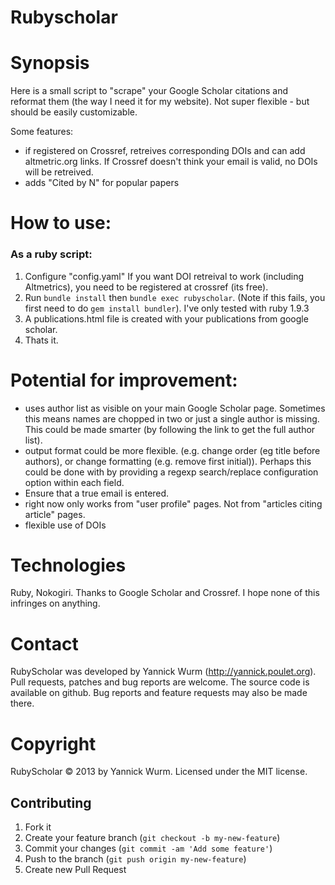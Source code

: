 # Rubyscholar

# Synopsis

Here is a small script to "scrape" your Google Scholar citations and reformat them (the way I need it for my website). 
Not super flexible - but should be easily customizable.

Some features: 

 * if registered on Crossref, retreives corresponding DOIs and can add altmetric.org links. 
   If Crossref doesn't think your email is valid, no DOIs will be retreived. 
 * adds "Cited by N" for popular papers

# How to use:

### As a ruby script:
1. Configure "config.yaml"
   If you want DOI retreival to work (including Altmetrics), you need to be 
   registered at crossref (its free). 
2. Run `bundle install` then `bundle exec rubyscholar`. (Note if this fails, you first need to do `gem install bundler`). I've only tested with ruby 1.9.3
3. A publications.html file is created with your publications from google scholar. 
4. Thats it. 

# Potential for improvement:

 * uses author list as visible on your main Google Scholar page. Sometimes this 
   means names are chopped in two or just a single author is missing. This could
   be made smarter (by following the link to get the full author list). 
 * output format could be more flexible. (e.g. change order (eg title before authors), or change formatting (e.g. remove first initial)). Perhaps this could be done with by providing a regexp search/replace configuration option within each field.
 * Ensure that a true email is entered. 
 * right now only works from "user profile" pages. Not from "articles citing article" pages. 
 * flexible use of DOIs

# Technologies

Ruby, Nokogiri. Thanks to Google Scholar and Crossref. I hope none of this infringes on anything. 

# Contact

RubyScholar was developed by Yannick Wurm (http://yannick.poulet.org). Pull requests, patches and bug reports are welcome. The source code is available on github. Bug reports and feature requests may also be made there.

# Copyright

RubyScholar © 2013 by Yannick Wurm. Licensed under the MIT license. 

## Contributing

1. Fork it
2. Create your feature branch (`git checkout -b my-new-feature`)
3. Commit your changes (`git commit -am 'Add some feature'`)
4. Push to the branch (`git push origin my-new-feature`)
5. Create new Pull Request
